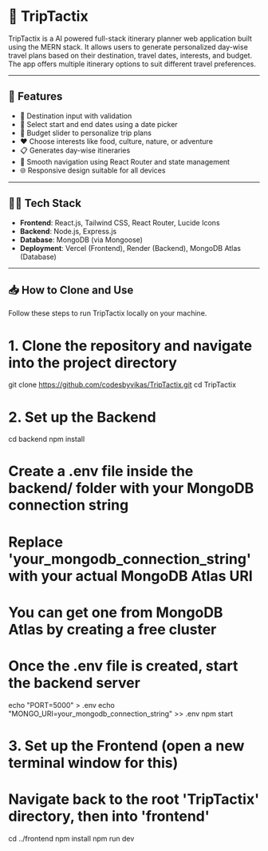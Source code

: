 # 🧳 TripTactix

TripTactix is a AI powered full-stack itinerary planner web application built using the MERN stack. It allows users to generate personalized day-wise travel plans based on their destination, travel dates, interests, and budget. The app offers multiple itinerary options to suit different travel preferences.

---

## 🚀 Features

- 📍 Destination input with validation
- 📅 Select start and end dates using a date picker
- 💸 Budget slider to personalize trip plans
- ❤️ Choose interests like food, culture, nature, or adventure
- 📋 Generates day-wise itineraries
- 🔁 Smooth navigation using React Router and state management
- 🌐 Responsive design suitable for all devices

---

## 🧑‍💻 Tech Stack

- **Frontend**: React.js, Tailwind CSS, React Router, Lucide Icons  
- **Backend**: Node.js, Express.js  
- **Database**: MongoDB (via Mongoose)  
- **Deployment**: Vercel (Frontend), Render (Backend), MongoDB Atlas (Database)

---

## 📥 How to Clone and Use

Follow these steps to run TripTactix locally on your machine.

# 1. Clone the repository and navigate into the project directory
git clone https://github.com/codesbyvikas/TripTactix.git
cd TripTactix

# 2. Set up the Backend
cd backend
npm install

# Create a .env file inside the backend/ folder with your MongoDB connection string
# Replace 'your_mongodb_connection_string' with your actual MongoDB Atlas URI
# You can get one from MongoDB Atlas by creating a free cluster
# Once the .env file is created, start the backend server
echo "PORT=5000" > .env
echo "MONGO_URI=your_mongodb_connection_string" >> .env
npm start

# 3. Set up the Frontend (open a new terminal window for this)
# Navigate back to the root 'TripTactix' directory, then into 'frontend'
cd ../frontend
npm install
npm run dev


